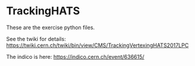 # TrackingHATS

These are the exercise python files.

See the twiki for details: https://twiki.cern.ch/twiki/bin/view/CMS/TrackingVertexingHATS2017LPC

The indico is here: https://indico.cern.ch/event/636615/
